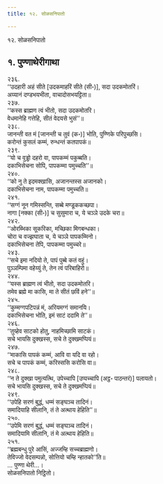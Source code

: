 ```yaml
---
title: १२. सोळसनिपातो

---
```

१२. सोळसनिपातो  


## १. पुण्णाथेरीगाथा

२३६.  
‘‘उदहारी अहं सीते [उदकमाहरिं सीते (सी॰)], सदा उदकमोतरिं।  
अय्यानं दण्डभयभीता, वाचादोसभयट्टिता॥  
२३७.  
‘‘कस्स ब्राह्मण त्वं भीतो, सदा उदकमोतरि।  
वेधमानेहि गत्तेहि, सीतं वेदयसे भुसं’’॥  
२३८.  
जानन्ती वत मं [जानन्ती च तुवं (क॰)] भोति, पुण्णिके परिपुच्छसि।  
करोन्तं कुसलं कम्मं, रुन्धन्तं कतपापकं॥  
२३९.  
‘‘यो च वुड्ढो दहरो वा, पापकम्मं पकुब्बति।  
दकाभिसेचना सोपि, पापकम्मा पमुच्चति’’॥  
२४०.  
‘‘को नु ते इदमक्खासि, अजानन्तस्स अजानको।  
दकाभिसेचना नाम, पापकम्मा पमुच्चति॥  
२४१.  
‘‘सग्गं नून गमिस्सन्ति, सब्बे मण्डूककच्छपा।  
नागा [नक्का (सी॰)] च सुसुमारा च, ये चञ्ञे उदके चरा॥  
२४२.  
‘‘ओरब्भिका सूकरिका, मच्छिका मिगबन्धका।  
चोरा च वज्झघाता च, ये चञ्ञे पापकम्मिनो।  
दकाभिसेचना तेपि, पापकम्मा पमुच्चरे॥  
२४३.  
‘‘सचे इमा नदियो ते, पापं पुब्बे कतं वहुं।  
पुञ्ञम्पिमा वहेय्युं ते, तेन त्वं परिबाहिरो॥  
२४४.  
‘‘यस्स ब्राह्मण त्वं भीतो, सदा उदकमोतरि।  
तमेव ब्रह्मे मा कासि, मा ते सीतं छविं हने’’॥  
२४५.  
‘‘कुम्मग्गपटिपन्नं मं, अरियमग्गं समानयि।  
दकाभिसेचना भोति, इमं साटं ददामि ते’’॥  
२४६.  
‘‘तुय्हेव साटको होतु, नाहमिच्छामि साटकं।  
सचे भायसि दुक्खस्स, सचे ते दुक्खमप्पियं॥  
२४७.  
‘‘माकासि पापकं कम्मं, आवि वा यदि वा रहो।  
सचे च पापकं कम्मं, करिस्ससि करोसि वा॥  
२४८.  
‘‘न ते दुक्खा पमुत्यत्थि, उपेच्चापि [उप्पच्चापि (अट्ठ॰ पाठन्तरं)] पलायतो।  
सचे भायसि दुक्खस्स, सचे ते दुक्खमप्पियं॥  
२४९.  
‘‘उपेहि सरणं बुद्धं, धम्मं सङ्घञ्च तादिनं।  
समादियाहि सीलानि, तं ते अत्थाय हेहिति’’॥  
२५०.  
‘‘उपेमि सरणं बुद्धं, धम्मं सङ्घञ्च तादिनं।  
समादियामि सीलानि, तं मे अत्थाय हेहिति॥  
२५१.  
‘‘ब्रह्मबन्धु पुरे आसिं, अज्जम्हि सच्चब्राह्मणो।  
तेविज्जो वेदसम्पन्नो, सोत्तियो चम्हि न्हातको’’ति॥  
… पुण्णा थेरी…।  
सोळसनिपातो निट्ठितो।  